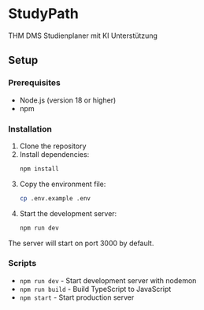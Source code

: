 # StudyPath
THM DMS Studienplaner mit KI Unterstützung

## Setup

### Prerequisites
- Node.js (version 18 or higher)
- npm

### Installation
1. Clone the repository
2. Install dependencies:
   ```bash
   npm install
   ```
3. Copy the environment file:
   ```bash
   cp .env.example .env
   ```
4. Start the development server:
   ```bash
   npm run dev
   ```

The server will start on port 3000 by default.

### Scripts
- `npm run dev` - Start development server with nodemon
- `npm run build` - Build TypeScript to JavaScript
- `npm start` - Start production server
